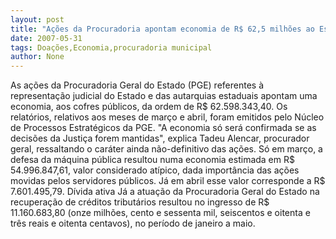 ```yaml
---
layout: post
title: "Ações da Procuradoria apontam economia de R$ 62,5 milhões ao Estado"
date: 2007-05-31
tags: Doações,Economia,procuradoria municipal
author: None
---
```

As a&ccedil;&otilde;es da Procuradoria Geral do Estado (PGE) referentes &agrave; representa&ccedil;&atilde;o judicial do Estado e das autarquias estaduais apontam uma economia, aos cofres p&uacute;blicos, da ordem de R$ 62.598.343,40.
Os relat&oacute;rios, relativos aos meses de mar&ccedil;o e abril, foram emitidos pelo N&uacute;cleo de Processos Estrat&eacute;gicos da PGE. 
&quot;A economia s&oacute; ser&aacute; confirmada se as decis&otilde;es da Justi&ccedil;a forem mantidas&quot;, explica Tadeu Alencar, procurador geral, ressaltando o car&aacute;ter ainda n&atilde;o-definitivo das a&ccedil;&otilde;es.
S&oacute; em mar&ccedil;o, a defesa da m&aacute;quina p&uacute;blica resultou numa economia estimada em R$ 54.996.847,61, valor considerado at&iacute;pico, dada import&acirc;ncia das a&ccedil;&otilde;es movidas pelos servidores p&uacute;blicos. J&aacute; em abril esse valor corresponde a R$ 7.601.495,79. 
D&iacute;vida ativa 
J&aacute; a atua&ccedil;&atilde;o da Procuradoria Geral do Estado na recupera&ccedil;&atilde;o de cr&eacute;ditos tribut&aacute;rios resultou no ingresso de R$ 11.160.683,80 (onze milh&otilde;es, cento e sessenta mil, seiscentos e oitenta e tr&ecirc;s reais e oitenta centavos), no per&iacute;odo de janeiro a maio. 